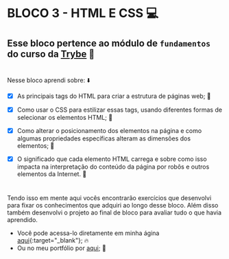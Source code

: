 # BLOCO 3 - HTML E CSS :computer:

## Esse bloco pertence ao módulo de `fundamentos` do curso da [Trybe](https://www.betrybe.com/) :green_heart:
#

Nesse bloco aprendi sobre: :arrow_down:

- [x] As principais tags do HTML para criar a estrutura de páginas web; :rocket:

- [x] Como usar o CSS para estilizar essas tags, usando diferentes formas de selecionar os elementos HTML; :rocket:

- [x] Como alterar o posicionamento dos elementos na página e como algumas propriedades específicas alteram as dimensões dos elementos;  :rocket:

- [x] O significado que cada elemento HTML carrega e sobre como isso impacta na interpretação do conteúdo da página por robôs e outros elementos da Internet. :rocket:
#

Tendo isso em mente aqui vocês encontrarão exercícios que desenvolvi para fixar os conhecimentos que adquiri ao longo desse bloco. Além disso também desenvolvi o projeto ao final de bloco para avaliar tudo o que havia aprendido.

- Você pode acessa-lo diretamente em minha ágina [aqui](https://jonnoliveira.github.io/lessons-learned/){:target="_blank"}; :fire:
- Ou no meu portfólio por [aqui](https://github.com/jonnoliveira/Trybe-project-lessons-learned); :memo:
#
